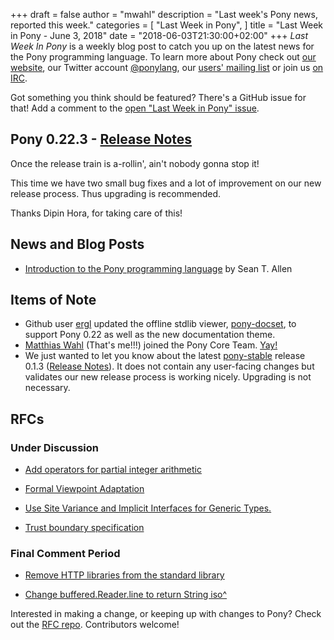 +++
draft = false
author = "mwahl"
description = "Last week's Pony news, reported this week."
categories = [
    "Last Week in Pony",
]
title = "Last Week in Pony - June 3, 2018"
date = "2018-06-03T21:30:00+02:00"
+++
_Last Week In Pony_ is a weekly blog post to catch you up on the latest news for the Pony programming language. To learn more about Pony check out [our website](ponylang.io), our Twitter account [@ponylang](https://twitter.com/ponylang), our [users' mailing list](https://pony.groups.io/g/user) or join us [on IRC](https://webchat.freenode.net/?channels=%23ponylang). 

Got something you think should be featured? There's a GitHub issue for that! Add a comment to the [open "Last Week in Pony" issue](https://github.com/ponylang/ponylang.github.io/issues?q=is%3Aissue+is%3Aopen+label%3Alast-week-in-pony).
<!--more-->



## Pony 0.22.3 - [Release Notes](https://www.ponylang.io/blog/2018/05/0.22.3-released/)

Once the release train is a-rollin', ain't nobody gonna stop it!

This time we have two small bug fixes and a lot of improvement on our new release process. Thus upgrading is recommended.

Thanks Dipin Hora, for taking care of this!

## News and Blog Posts

- [Introduction to the Pony programming language](https://opensource.com/article/18/5/pony) by Sean T. Allen

## Items of Note

- Github user [ergl](https://github.com/ergl) updated the offline stdlib viewer, [pony-docset](https://github.com/ergl/pony-docset), to support Pony 0.22 as well as the new documentation theme.
- [Matthias Wahl](https://github.com/mfelsche/) (That's me!!!) joined the Pony Core Team. [Yay!](https://twitter.com/matthias_wahl/status/1002638819177435138)
- We just wanted to let you know about the latest [pony-stable](https://github.com/ponylang/pony-stable) release 0.1.3 ([Release Notes](https://www.ponylang.io/blog/2018/06/pony-stable-0.1.3-released/)). It does not contain any user-facing changes but validates our new release process is working nicely. Upgrading is not necessary.

## RFCs

### Under Discussion

- [Add operators for partial integer arithmetic](https://github.com/ponylang/rfcs/pull/125)

- [Formal Viewpoint Adaptation](https://github.com/ponylang/rfcs/pull/122)

- [Use Site Variance and Implicit Interfaces for Generic Types.](https://github.com/ponylang/rfcs/pull/123)

- [Trust boundary specification](https://github.com/ponylang/rfcs/pull/124)

### Final Comment Period

- [Remove HTTP libraries from the standard library](https://github.com/ponylang/rfcs/pull/117)

- [Change buffered.Reader.line to return String iso^](https://github.com/ponylang/rfcs/pull/126)

Interested in making a change, or keeping up with changes to Pony? Check out the [RFC repo](https://github.com/ponylang/rfcs). Contributors welcome!
